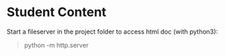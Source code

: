 # Student Content

Start a fileserver in the project folder to access html doc (with python3):

> python -m http.server
